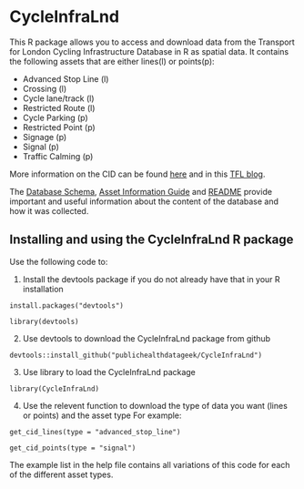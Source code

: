 # CycleInfraLnd
This R package allows you to access and download data from the Transport for London Cycling Infrastructure Database in R as spatial data.  It contains the following assets that are either lines(l) or points(p): 
* Advanced Stop Line (l)
* Crossing (l)
* Cycle lane/track (l)
* Restricted Route (l)
* Cycle Parking (p)
* Restricted Point (p)
* Signage (p)
* Signal (p)
* Traffic Calming (p)

More information on the CID can be found [here](https://data.london.gov.uk/dataset/cycling-infrastructure-database) and in this [TFL blog](https://blog.tfl.gov.uk/2019/08/13/data-drop-cycling-infrastructure-database/).

The [Database Schema](https://cycling.data.tfl.gov.uk/CyclingInfrastructure/documentation/cid_database_schema.xlsx), [Asset Information Guide](https://cycling.data.tfl.gov.uk/CyclingInfrastructure/documentation/asset_information_guide.pdf) and [README](https://cycling.data.tfl.gov.uk/CyclingInfrastructure/documentation/CIDASSETS_README.docx) provide important and useful information about the content of the database and how it was collected. 

## Installing and using the CycleInfraLnd R package
Use the following code to:

1) Install the devtools package if you do not already have that in your R installation

`install.packages("devtools")`

`library(devtools)`

2) Use devtools to download the CycleInfraLnd package from github

`devtools::install_github("publichealthdatageek/CycleInfraLnd")`

3) Use library to load the CycleInfraLnd package

`library(CycleInfraLnd)`

4) Use the relevent function to download the type of data you want (lines or points) and the asset type
For example:
  
`get_cid_lines(type = "advanced_stop_line")`

`get_cid_points(type = "signal")`

The example list in the help file contains all variations of this code for each of the different asset types.




